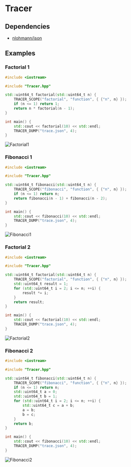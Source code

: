 # Tracer

## Dependencies

- [nlohmann/json](https://github.com/nlohmann/json)

## Examples

### Factorial 1

```cpp
#include <iostream>

#include "Tracer.hpp"

std::uint64_t factorial(std::uint64_t n) {
	TRACER_SCOPE("factorial", "function", { {"n", n} });
	if (n <= 1) return 1;
	return n * factorial(n - 1);
}

int main() {
	std::cout << factorial(10) << std::endl;
	TRACER_DUMP("trace.json", 4);
}
```

![Factorial1](https://github.com/user-attachments/assets/3f2b0870-ae5c-4786-85a9-1583197797a6)

### Fibonacci 1

```cpp
#include <iostream>

#include "Tracer.hpp"

std::uint64_t fibonacci(std::uint64_t n) {
	TRACER_SCOPE("fibonacci", "function", { {"n", n} });
	if (n <= 1) return n;
	return fibonacci(n - 1) + fibonacci(n - 2);
}

int main() {
	std::cout << fibonacci(10) << std::endl;
	TRACER_DUMP("trace.json", 4);
}
```

![Fibonacci1](https://github.com/user-attachments/assets/bce1ad72-11a7-4a49-9e34-bd3d976e796a)

### Factorial 2

```cpp
#include <iostream>

#include "Tracer.hpp"

std::uint64_t factorial(std::uint64_t n) {
	TRACER_SCOPE("factorial", "function", { {"n", n} });
	std::uint64_t result = 1;
	for (std::uint64_t i = 2; i <= n; ++i) {
		result *= i;
	}
	return result;
}

int main() {
	std::cout << factorial(10) << std::endl;
	TRACER_DUMP("trace.json", 4);
}
```

![Factorial2](https://github.com/user-attachments/assets/8c53255f-c0e8-4473-aa7b-c9cf5ea86cdb)

### Fibonacci 2

```cpp
#include <iostream>

#include "Tracer.hpp"

std::uint64_t fibonacci(std::uint64_t n) {
	TRACER_SCOPE("fibonacci", "function", { {"n", n} });
	if (n <= 1) return n;
	std::uint64_t a = 0;
	std::uint64_t b = 1;
	for (std::uint64_t i = 2; i <= n; ++i) {
		std::uint64_t c = a + b;
		a = b;
		b = c;
	}
	return b;
}

int main() {
	std::cout << fibonacci(10) << std::endl;
	TRACER_DUMP("trace.json", 4);
}
```

![Fibonacci2](https://github.com/user-attachments/assets/91437b78-bef8-468c-be4e-6b6d9954930b)
